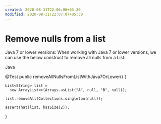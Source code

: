 ```yaml
---
created: 2020-08-31T22:06:06+05:30
modified: 2020-08-31T22:07:07+05:30
---
```


# Remove nulls from a list

Java 7 or lower versions:
When working with Java 7 or lower versions, we can use the below construct to remove all nulls from a List:

Java

@Test
public removeAllNullsFromListWithJava7OrLower() {
 
    List<String> list =
      new ArrayList<>(Arrays.asList("A", null, "B", null));
 
    list.removeAll(Collections.singleton(null));
 
    assertThat(list, hasSize(2));
}